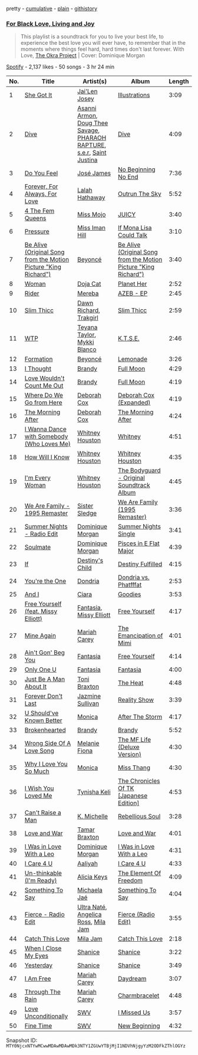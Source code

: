 pretty - [cumulative](/playlists/cumulative/37i9dQZF1DWTWY70wFE0Rv.md) - [plain](/playlists/plain/37i9dQZF1DWTWY70wFE0Rv) - [githistory](https://github.githistory.xyz/mackorone/spotify-playlist-archive/blob/main/playlists/plain/37i9dQZF1DWTWY70wFE0Rv)

### [For Black Love, Living and Joy](https://open.spotify.com/playlist/37i9dQZF1DWTWY70wFE0Rv)

> This playlist is a soundtrack for you to live your best life, to experience the best love you will ever have, to remember that in the moments where things feel hard, hard times don't last forever\. With Love, <a href="https://www.theokraproject.com/">The Okra Project</a> \| Cover: Dominique Morgan

[Spotify](https://open.spotify.com/user/spotify) - 2,137 likes - 50 songs - 3 hr 24 min

| No. | Title | Artist(s) | Album | Length |
|---|---|---|---|---|
| 1 | [She Got It](https://open.spotify.com/track/4AebZz6zjrNpqk7mehE24x) | [Jai'Len Josey](https://open.spotify.com/artist/1BAN8UUSAMDeNfP1Wo5WWr) | [Illustrations](https://open.spotify.com/album/00pFZrH0XRIXJGo86PQSYW) | 3:09 |
| 2 | [Dive](https://open.spotify.com/track/6qCJs5tpKRER18Ev4s7KGA) | [Asanni Armon](https://open.spotify.com/artist/2c4SvUMW4DTtQL6o3XAT2W), [Doug Thee Savage](https://open.spotify.com/artist/5qg3wWsQAz1oQ7iYiiMp2v), [PHARAOH RAPTURE](https://open.spotify.com/artist/21AxhVOZ35gW0kQxVzrd6z), [s.e.r](https://open.spotify.com/artist/03iO7GSdDJazWl7NBWBbDp), [Saint Justina](https://open.spotify.com/artist/3i9wTTVlckchlRby1LDBOK) | [Dive](https://open.spotify.com/album/7L4gV9Og1WCJDQFFA7f8yw) | 4:09 |
| 3 | [Do You Feel](https://open.spotify.com/track/7vuEdoEGYqzfR1ooE8EhlE) | [José James](https://open.spotify.com/artist/4l2MwXYwUDQKHcUXwCZjEz) | [No Beginning No End](https://open.spotify.com/album/5sO5lVzpbxNYIN3si8JNdW) | 7:36 |
| 4 | [Forever, For Always, For Love](https://open.spotify.com/track/6tQX9qDeJ88Vhk7uZfFvNo) | [Lalah Hathaway](https://open.spotify.com/artist/0uNEy4544VZq2KOl7BsLuo) | [Outrun The Sky](https://open.spotify.com/album/6owHkIavlncFxnnbUMJwbE) | 5:52 |
| 5 | [4 The Fem Queens](https://open.spotify.com/track/5jnVGp8kk4GWF2FlXux4P5) | [Miss Mojo](https://open.spotify.com/artist/2wDJcQxaxR2xnoKtfx3AwY) | [JUICY](https://open.spotify.com/album/4Xj3Sgf7vACo5nNij3gkVI) | 3:40 |
| 6 | [Pressure](https://open.spotify.com/track/0ChvD4klEvWUqExCIuHvF6) | [Miss Iman Hill](https://open.spotify.com/artist/1oBacgdbTxrL6KS8VSGOmr) | [If Mona Lisa Could Talk](https://open.spotify.com/album/7t62YSvKh49ktuf1z3sBFj) | 3:10 |
| 7 | [Be Alive \(Original Song from the Motion Picture "King Richard"\)](https://open.spotify.com/track/1RI4YQVFh7onQD07QuL8ND) | [Beyoncé](https://open.spotify.com/artist/6vWDO969PvNqNYHIOW5v0m) | [Be Alive \(Original Song from the Motion Picture "King Richard"\)](https://open.spotify.com/album/5a73HUmrKIebjmafM1QuFS) | 3:40 |
| 8 | [Woman](https://open.spotify.com/track/6Uj1ctrBOjOas8xZXGqKk4) | [Doja Cat](https://open.spotify.com/artist/5cj0lLjcoR7YOSnhnX0Po5) | [Planet Her](https://open.spotify.com/album/1nAQbHeOWTfQzbOoFrvndW) | 2:52 |
| 9 | [Rider](https://open.spotify.com/track/7BUnSvQPU5m830Et7fLAZt) | [Mereba](https://open.spotify.com/artist/294lNTPZfdqyzt8qnxmFiL) | [AZEB \- EP](https://open.spotify.com/album/0HvQdKEGTs0l1fV5feEYDi) | 2:45 |
| 10 | [Slim Thicc](https://open.spotify.com/track/23M855TLK1ExaI0TUeYX6p) | [Dawn Richard](https://open.spotify.com/artist/6pSsE5y0uJMwYj83KrPyf9), [Trakgirl](https://open.spotify.com/artist/74sormm4xAseMByk8cFRGH) | [Slim Thicc](https://open.spotify.com/album/6ftFXoB67MzOgaQgM6aRLP) | 2:59 |
| 11 | [WTP](https://open.spotify.com/track/3RykIiejIO6BEhxSSrXRhH) | [Teyana Taylor](https://open.spotify.com/artist/4ULO7IGI3M2bo0Ap7B9h8a), [Mykki Blanco](https://open.spotify.com/artist/2tSv9mEQSuNVMGr9qjYfkr) | [K.T.S.E.](https://open.spotify.com/album/0mwf6u9KVhZDCNVyIi6JuU) | 2:46 |
| 12 | [Formation](https://open.spotify.com/track/6g0Orsxv6glTJCt4cHsRsQ) | [Beyoncé](https://open.spotify.com/artist/6vWDO969PvNqNYHIOW5v0m) | [Lemonade](https://open.spotify.com/album/7dK54iZuOxXFarGhXwEXfF) | 3:26 |
| 13 | [I Thought](https://open.spotify.com/track/4lU72EwvGpwcEWfhkXn2JW) | [Brandy](https://open.spotify.com/artist/05oH07COxkXKIMt6mIPRee) | [Full Moon](https://open.spotify.com/album/7721xmJK5tmifUQdcmJ6An) | 4:29 |
| 14 | [Love Wouldn't Count Me Out](https://open.spotify.com/track/10eMeD9SpGPtah40sU77GI) | [Brandy](https://open.spotify.com/artist/05oH07COxkXKIMt6mIPRee) | [Full Moon](https://open.spotify.com/album/7721xmJK5tmifUQdcmJ6An) | 4:19 |
| 15 | [Where Do We Go from Here](https://open.spotify.com/track/11gI5uqSKvwquuoKHPH99V) | [Deborah Cox](https://open.spotify.com/artist/601893mmW5hl1FBOykWZHG) | [Deborah Cox \(Expanded\)](https://open.spotify.com/album/2SM60rNc5lbJXIxe7Ru4Xd) | 4:19 |
| 16 | [The Morning After](https://open.spotify.com/track/3SEaNxLFE0PKAmVZflVKFA) | [Deborah Cox](https://open.spotify.com/artist/601893mmW5hl1FBOykWZHG) | [The Morning After](https://open.spotify.com/album/0SUSz1JDKDCtqUwaxfQSYx) | 4:24 |
| 17 | [I Wanna Dance with Somebody \(Who Loves Me\)](https://open.spotify.com/track/2tUBqZG2AbRi7Q0BIrVrEj) | [Whitney Houston](https://open.spotify.com/artist/6XpaIBNiVzIetEPCWDvAFP) | [Whitney](https://open.spotify.com/album/5Vdzprr5cOqXQo44eHeV7t) | 4:51 |
| 18 | [How Will I Know](https://open.spotify.com/track/5tdKaKLnC4SgtDZ6RlWeal) | [Whitney Houston](https://open.spotify.com/artist/6XpaIBNiVzIetEPCWDvAFP) | [Whitney Houston](https://open.spotify.com/album/2MH37enG6IPvNK5QFLyKes) | 4:35 |
| 19 | [I'm Every Woman](https://open.spotify.com/track/2eHj0klWkwRQuIrNlPpCPa) | [Whitney Houston](https://open.spotify.com/artist/6XpaIBNiVzIetEPCWDvAFP) | [The Bodyguard \- Original Soundtrack Album](https://open.spotify.com/album/7JVJlkNNobS0GSoy4tCS96) | 4:45 |
| 20 | [We Are Family \- 1995 Remaster](https://open.spotify.com/track/5IKLwqBQG6KU6MP2zP80Nu) | [Sister Sledge](https://open.spotify.com/artist/6gkWznnJkdkwRPVcmnrays) | [We Are Family \(1995 Remaster\)](https://open.spotify.com/album/4GSidaoqyGNwaG5mNKmuLT) | 3:36 |
| 21 | [Summer Nights \- Radio Edit](https://open.spotify.com/track/2d6PsirgXEfL5LaiJNkP3k) | [Dominique Morgan](https://open.spotify.com/artist/4riHAK77Qlj2f1Kp1lYyHh) | [Summer Nights Single](https://open.spotify.com/album/7C9vUfui75CsyMHlIGrZss) | 3:41 |
| 22 | [Soulmate](https://open.spotify.com/track/3S2cXq2VVr1dNWTF382taY) | [Dominique Morgan](https://open.spotify.com/artist/4riHAK77Qlj2f1Kp1lYyHh) | [Pisces in E Flat Major](https://open.spotify.com/album/3MTXE3fLzg0RbGx0zTbtk7) | 4:39 |
| 23 | [If](https://open.spotify.com/track/2tOvXXicPq04q6Pk28O47m) | [Destiny's Child](https://open.spotify.com/artist/1Y8cdNmUJH7yBTd9yOvr5i) | [Destiny Fulfilled](https://open.spotify.com/album/0b6ivSFfDs38MG7aLn9rvO) | 4:15 |
| 24 | [You're the One](https://open.spotify.com/track/0G0ky7lWhrwkds6MobBqvu) | [Dondria](https://open.spotify.com/artist/4NgmPmKCSWm4kczsm6J3FO) | [Dondria vs\. Phatfffat](https://open.spotify.com/album/7m1vzSK4S0pSgqWWJJbRNP) | 2:53 |
| 25 | [And I](https://open.spotify.com/track/1Jp9n1uHB72CfK31j4mEPh) | [Ciara](https://open.spotify.com/artist/2NdeV5rLm47xAvogXrYhJX) | [Goodies](https://open.spotify.com/album/71gUhKYZIWmmjqAHlY4Br3) | 3:53 |
| 26 | [Free Yourself \(feat\. Missy Elliott\)](https://open.spotify.com/track/7ANroj1yWw0YEGcLf7HO3Q) | [Fantasia](https://open.spotify.com/artist/7xAcVHPiirnUqfdqo0USb1), [Missy Elliott](https://open.spotify.com/artist/2wIVse2owClT7go1WT98tk) | [Free Yourself](https://open.spotify.com/album/09akBiw2Divm9zvF7GMJup) | 4:17 |
| 27 | [Mine Again](https://open.spotify.com/track/38eXybknveyZKLQVA9vMps) | [Mariah Carey](https://open.spotify.com/artist/4iHNK0tOyZPYnBU7nGAgpQ) | [The Emancipation of Mimi](https://open.spotify.com/album/43iBTEWECK7hSnE0p6GgNo) | 4:01 |
| 28 | [Ain't Gon' Beg You](https://open.spotify.com/track/02wVmJecRUCtkppST87OLx) | [Fantasia](https://open.spotify.com/artist/7xAcVHPiirnUqfdqo0USb1) | [Free Yourself](https://open.spotify.com/album/09akBiw2Divm9zvF7GMJup) | 4:14 |
| 29 | [Only One U](https://open.spotify.com/track/1ECGh3dbB4ClgPjrq0ZbGn) | [Fantasia](https://open.spotify.com/artist/7xAcVHPiirnUqfdqo0USb1) | [Fantasia](https://open.spotify.com/album/42DybH3gl3WcfXAQySOEiX) | 4:00 |
| 30 | [Just Be A Man About It](https://open.spotify.com/track/6kD36kVRn5leDDbjXpHQY0) | [Toni Braxton](https://open.spotify.com/artist/3X458ddYA2YcVWuVIGGOYe) | [The Heat](https://open.spotify.com/album/0UZsKcXzOehMvFWTiBlwMi) | 4:48 |
| 31 | [Forever Don't Last](https://open.spotify.com/track/5ILoNug82Z8g4qUfpr5GXE) | [Jazmine Sullivan](https://open.spotify.com/artist/7gSjFKpVmDgC2MMsnN8CYq) | [Reality Show](https://open.spotify.com/album/10H2Wh6Im71eBVJprkh99U) | 3:39 |
| 32 | [U Should've Known Better](https://open.spotify.com/track/0EQuu6hyNACWI7LT7N5pRv) | [Monica](https://open.spotify.com/artist/6nzxy2wXs6tLgzEtqOkEi2) | [After The Storm](https://open.spotify.com/album/4lSQkGgFffaUOd22Yrc25v) | 4:17 |
| 33 | [Brokenhearted](https://open.spotify.com/track/3zeyP0JnzXEx3uZLmpOdtP) | [Brandy](https://open.spotify.com/artist/05oH07COxkXKIMt6mIPRee) | [Brandy](https://open.spotify.com/album/2yHJoGH0mIqYVAHUFKJcZ6) | 5:52 |
| 34 | [Wrong Side Of A Love Song](https://open.spotify.com/track/43cN7vrp1gSL1e0pdvVNxA) | [Melanie Fiona](https://open.spotify.com/artist/4O2YL4ygn6eTBC0w1hyWUM) | [The MF Life \(Deluxe Version\)](https://open.spotify.com/album/3PWwOV9kUSHZ4EvFFKWLLY) | 4:30 |
| 35 | [Why I Love You So Much](https://open.spotify.com/track/7EKvTUo567BRNzZ37clvlf) | [Monica](https://open.spotify.com/artist/6nzxy2wXs6tLgzEtqOkEi2) | [Miss Thang](https://open.spotify.com/album/71mPApAzW9HkbUGdYzMQHb) | 4:30 |
| 36 | [I Wish You Loved Me](https://open.spotify.com/track/2KsOotB3cHPTO4dB07dlJp) | [Tynisha Keli](https://open.spotify.com/artist/4woYaobeWQFBSGf9mtoAZ8) | [The Chronicles Of TK \[Japanese Edition\]](https://open.spotify.com/album/41hpT7k9MNRkgghU1QqHlw) | 4:53 |
| 37 | [Can't Raise a Man](https://open.spotify.com/track/0vvKyFjX1hzSwpNtVwnJ2H) | [K\. Michelle](https://open.spotify.com/artist/2retT7MFwHDVTeGKDdybEx) | [Rebellious Soul](https://open.spotify.com/album/6fGZwUN91Qe5h8xFcLV487) | 3:28 |
| 38 | [Love and War](https://open.spotify.com/track/3fLBmhcgWkPI47LfVQ8paB) | [Tamar Braxton](https://open.spotify.com/artist/1MT1Wz4G9Z9EVOg4L5zZMS) | [Love and War](https://open.spotify.com/album/1783Mxpt38yxafCtFlgHNF) | 4:01 |
| 39 | [I Was in Love With a Leo](https://open.spotify.com/track/35ZH2BO1Na2VZ2QHJBX7O6) | [Dominique Morgan](https://open.spotify.com/artist/4riHAK77Qlj2f1Kp1lYyHh) | [I Was in Love With a Leo](https://open.spotify.com/album/1Al0gWEeIwG7w8v3hgHFe6) | 4:31 |
| 40 | [I Care 4 U](https://open.spotify.com/track/2YpFUAIL8VXtS4oUap79ZR) | [Aaliyah](https://open.spotify.com/artist/0urTpYCsixqZwgNTkPJOJ4) | [I Care 4 U](https://open.spotify.com/album/50GHwAog5gmnqkypVkDso8) | 4:33 |
| 41 | [Un\-thinkable \(I'm Ready\)](https://open.spotify.com/track/4JOP8ELK6AaeySe7sKe996) | [Alicia Keys](https://open.spotify.com/artist/3DiDSECUqqY1AuBP8qtaIa) | [The Element Of Freedom](https://open.spotify.com/album/0Rxab8t0y7GlaTJTHX2wEN) | 4:09 |
| 42 | [Something To Say](https://open.spotify.com/track/5CznIqYyWcPBQ9YaIJtLLF) | [Michaela Jaé](https://open.spotify.com/artist/1XtZq3vSEgghxZS9aqITv5) | [Something To Say](https://open.spotify.com/album/6CBY5J52PrxflhCEelKeBR) | 4:04 |
| 43 | [Fierce \- Radio Edit](https://open.spotify.com/track/5A8495QB6sHlIWuzeimUvJ) | [Ultra Naté](https://open.spotify.com/artist/1cK2Abwkni7m51wJCSGllN), [Angelica Ross](https://open.spotify.com/artist/7H13Gscov16YbLmMjQ0Xiu), [Mila Jam](https://open.spotify.com/artist/6m7wJXzvVyE0j6eef6pj1a) | [Fierce \(Radio Edit\)](https://open.spotify.com/album/4lP0dw0HBBfaSGD7u6mNQE) | 3:55 |
| 44 | [Catch This Love](https://open.spotify.com/track/6srcAu7CPT2h2ePrCEm42q) | [Mila Jam](https://open.spotify.com/artist/6m7wJXzvVyE0j6eef6pj1a) | [Catch This Love](https://open.spotify.com/album/31BvJJpjUx5g8GjRgU8xQa) | 2:18 |
| 45 | [When I Close My Eyes](https://open.spotify.com/track/3EKEsJWz8oaxG1lfrojWug) | [Shanice](https://open.spotify.com/artist/0Ttph0pOZiPNTD3y2wUUb6) | [Shanice](https://open.spotify.com/album/3oTcmJVbYGQxsGFlDdI0bM) | 3:22 |
| 46 | [Yesterday](https://open.spotify.com/track/549gHYCxkYpHF2x5Tf8991) | [Shanice](https://open.spotify.com/artist/0Ttph0pOZiPNTD3y2wUUb6) | [Shanice](https://open.spotify.com/album/3oTcmJVbYGQxsGFlDdI0bM) | 3:49 |
| 47 | [I Am Free](https://open.spotify.com/track/0cCJ8mOuvpqb3Ic2FAooW6) | [Mariah Carey](https://open.spotify.com/artist/4iHNK0tOyZPYnBU7nGAgpQ) | [Daydream](https://open.spotify.com/album/1ibYM4abQtSVQFQWvDSo4J) | 3:07 |
| 48 | [Through The Rain](https://open.spotify.com/track/0mvtBgpiAg6fPg7ec7lxE9) | [Mariah Carey](https://open.spotify.com/artist/4iHNK0tOyZPYnBU7nGAgpQ) | [Charmbracelet](https://open.spotify.com/album/16rTsMjlDt6DEbLRtxvcWu) | 4:48 |
| 49 | [Love Unconditionally](https://open.spotify.com/track/6STwXCnOmXZ1c3x942Q9IM) | [SWV](https://open.spotify.com/artist/2NmK5FyrQ18HOPXq1UBzqa) | [I Missed Us](https://open.spotify.com/album/11nfQrY5KJRrnqSyvR3Fn8) | 3:57 |
| 50 | [Fine Time](https://open.spotify.com/track/1ovXQ9GMVyoWOWOxRHM8GO) | [SWV](https://open.spotify.com/artist/2NmK5FyrQ18HOPXq1UBzqa) | [New Beginning](https://open.spotify.com/album/0y9RVnTvpZa3LTlUUaD7l4) | 4:32 |

Snapshot ID: `MTY0NjcxNTYwMCwwMDAwMDAwMDk3NTY1ZGUwYTBjMjI1NDVhNjgyYzM2ODFkZThlOGYz`

